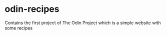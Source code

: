 # odin-recipes
Contains the first project of The Odin Project which is a simple website with some recipes

